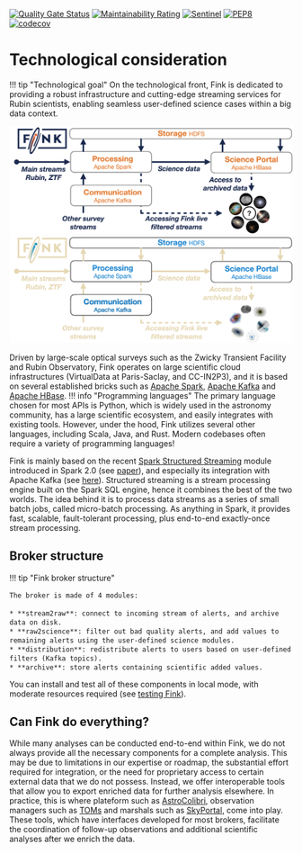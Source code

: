 [![Quality Gate Status](https://sonarcloud.io/api/project_badges/measure?project=finkbroker&metric=alert_status)](https://sonarcloud.io/dashboard?id=finkbroker)
[![Maintainability Rating](https://sonarcloud.io/api/project_badges/measure?project=finkbroker&metric=sqale_rating)](https://sonarcloud.io/dashboard?id=finkbroker)
[![Sentinel](https://github.com/astrolabsoftware/fink-broker/workflows/Sentinel/badge.svg)](https://github.com/astrolabsoftware/fink-broker/actions?query=workflow%3ASentinel)
[![PEP8](https://github.com/astrolabsoftware/fink-broker/workflows/PEP8/badge.svg)](https://github.com/astrolabsoftware/fink-broker/actions?query=workflow%3APEP8)
[![codecov](https://codecov.io/gh/astrolabsoftware/fink-broker/branch/master/graph/badge.svg)](https://codecov.io/gh/astrolabsoftware/fink-broker)
# Technological consideration

!!! tip "Technological goal"
	On the technological front, Fink is dedicated to providing a robust infrastructure and cutting-edge streaming services for Rubin scientists, enabling seamless user-defined science cases within a big data context.

![Screenshot](../img/infrastructure.png#only-light)
![Screenshot](../img/infrastructure-alt.png#only-dark)

Driven by large-scale optical surveys such as the Zwicky Transient Facility and Rubin Observatory, Fink operates on large scientific cloud infrastructures (VirtualData at Paris-Saclay, and CC-IN2P3), and it is based on several established bricks such as [Apache Spark](http://spark.apache.org/), [Apache Kafka](https://kafka.apache.org/) and [Apache HBase](https://hbase.apache.org/). 
!!! info "Programming languages"
	The primary language chosen for most APIs is Python, which is widely used in the astronomy community, has a large scientific ecosystem, and easily integrates with existing tools. However, under the hood, Fink utilizes several other languages, including Scala, Java, and Rust. Modern codebases often require a variety of programming languages!

Fink is mainly based on the recent [Spark Structured Streaming](https://spark.apache.org/docs/latest/structured-streaming-programming-guide.html) module introduced in Spark 2.0 (see [paper](https://cs.stanford.edu/~matei/papers/2018/sigmod_structured_streaming.pdf)), and especially its integration with Apache Kafka (see [here](https://spark.apache.org/docs/latest/structured-streaming-kafka-integration.html)). Structured streaming is a stream processing engine built on the Spark SQL engine, hence it combines the best of the two worlds.
The idea behind it is to process data streams as a series of small batch jobs, called micro-batch processing. As anything in Spark, it provides fast, scalable, fault-tolerant processing, plus end-to-end exactly-once stream processing.

## Broker structure

!!! tip "Fink broker structure"

	The broker is made of 4 modules:

	* **stream2raw**: connect to incoming stream of alerts, and archive data on disk.
	* **raw2science**: filter out bad quality alerts, and add values to remaining alerts using the user-defined science modules.
	* **distribution**: redistribute alerts to users based on user-defined filters (Kafka topics).
	* **archive**: store alerts containing scientific added values.

You can install and test all of these components in local mode, with moderate resources required (see [testing Fink](/developers/testing_fink)).

## Can Fink do everything?

While many analyses can be conducted end-to-end within Fink, we do not always provide all the necessary components for a complete analysis. This may be due to limitations in our expertise or roadmap, the substantial effort required for integration, or the need for proprietary access to certain external data that we do not possess. Instead, we offer interoperable tools that allow you to export enriched data for further analysis elsewhere. In practice, this is where plateform such as [AstroColibri](https://astro-colibri.science/), observation managers such as [TOMs](https://lco.global/tomtoolkit/) and marshals such as [SkyPortal](https://skyportal.io/), come into play. These tools, which have interfaces developed for most brokers, facilitate the coordination of follow-up observations and additional scientific analyses after we enrich the data.
